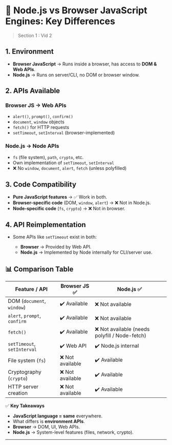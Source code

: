 # 📘 Node.js vs Browser JavaScript Engines: Key Differences

> Section 1 : Vid 2

## 1. Environment

- **Browser JavaScript** → Runs inside a browser, has access to **DOM & Web APIs**.
- **Node.js** → Runs on server/CLI, no DOM or browser window.

## 2. APIs Available

### Browser JS → Web APIs

- `alert()`, `prompt()`, `confirm()`
- `document`, `window` objects
- `fetch()` for HTTP requests
- `setTimeout`, `setInterval` (browser-implemented)

### Node.js → Node APIs

- `fs` (file system), `path`, `crypto`, etc.
- Own implementation of `setTimeout`, `setInterval`
- ❌ No `window`, `document`, `alert`, `fetch` (unless polyfilled)

## 3. Code Compatibility

- **Pure JavaScript features** → ✅ Work in both.
- **Browser-specific code** (DOM, `window`, `alert`) → ❌ Not in Node.js.
- **Node-specific code** (`fs`, `crypto`) → ❌ Not in browser.

## 4. API Reimplementation

- Some APIs like `setTimeout` exist in both:

  - **Browser** → Provided by Web API.
  - **Node.js** → Implemented by Node internally for CLI/server use.

## 📊 Comparison Table

| Feature / API                | Browser JS ✅    | Node.js ✅                                     |
| ---------------------------- | ---------------- | ---------------------------------------------- |
| DOM (`document`, `window`)   | ✔️ Available     | ❌ Not available                               |
| `alert`, `prompt`, `confirm` | ✔️ Available     | ❌ Not available                               |
| `fetch()`                    | ✔️ Available     | ❌ Not available (needs polyfill / Node-fetch) |
| `setTimeout`, `setInterval`  | ✔️ Web API       | ✔️ Node.js internal                            |
| File system (`fs`)           | ❌ Not available | ✔️ Available                                   |
| Cryptography (`crypto`)      | ❌ Not available | ✔️ Available                                   |
| HTTP server creation         | ❌ Not available | ✔️ Available                                   |

✅ **Key Takeaways**

- **JavaScript language = same** everywhere.
- What differs is **environment APIs**.
- **Browser** → DOM, UI, Web APIs.
- **Node.js** → System-level features (files, network, crypto).

---
